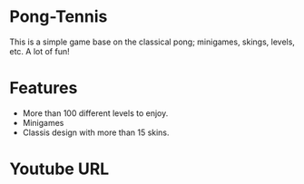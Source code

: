 # Pong-Tennis
This is a simple game base on the classical pong; minigames, skings, levels, etc. A lot of fun!

# Features
- More than 100 different levels to enjoy.
- Minigames
- Classis design with more than 15 skins.

# Youtube URL
